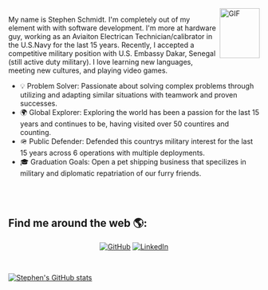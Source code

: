 <img align="right" alt="GIF" height="100px" width="80px" src="https://media3.giphy.com/media/v1.Y2lkPTc5MGI3NjExODN0cmEyczFpMjB2MGdkaHJnbzVoamRsaHBldHlmeG9iZGYxM2hxdCZlcD12MV9pbnRlcm5hbF9naWZfYnlfaWQmY3Q9Zw/h0G3ny3yfdQlx5h4aF/giphy.gif" />



My name is Stephen Schmidt. I'm completely out of my element with with software development. I'm more at hardware guy, working as an Aviaiton Electrican Technician/calibrator in the U.S.Navy for the last 15 years. Recently, I accepted a competitive military position with U.S. Embassy Dakar, Senegal (still active duty military).  I love learning new languages, meeting new cultures, and playing video games. 

- 💡 Problem Solver: Passionate about solving complex problems through utilizing and adapting similar situations with teamwork and proven successes.
- 🌍 Global Explorer: Exploring the world has been a passion for the last 15 years and continues to be, having visited over 50 countires and counting.
- 🪖 Public Defender: Defended this countrys military interest for the last 15 years across 6 operations with multiple deployments.
- 🎓 Graduation Goals: Open a pet shipping business that specilizes in military and diplomatic repatriation of our furry friends. 

<br/>
<br/>

## Find me around the web 🌎: 
<p align="center">
	<a href="https://github.com/sschmi48"><img src="https://img.shields.io/github/followers/Vaibhav-Dubey.svg?label=GitHub&style=social" alt="GitHub"></a>
	<a href="https://www.linkedin.com/in/stephen-schmidt-457955251"><img src="https://img.shields.io/badge/LinkedIn--_.svg?style=social&logo=linkedin" alt="LinkedIn"></a>
</p>

<br/>

[![Stephen's GitHub stats](https://github-readme-stats.vercel.app/api?username=sschmi48)](https://github.com/anuraghazra/github-readme-stats)

